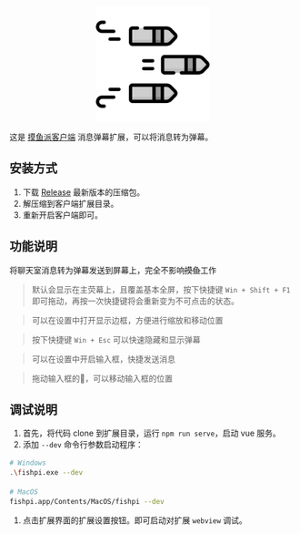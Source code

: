 <p align="center">
  <img width="200" src="./public/icon.png">
</p>

这是 [摸鱼派客户端](https://github.com/imlinhanchao/fishpi-desktop) 消息弹幕扩展，可以将消息转为弹幕。

## 安装方式

1. 下载 [Release](https://github.com/csfwff/fishpi-ext-danmu/releases) 最新版本的压缩包。
2. 解压缩到客户端扩展目录。
3. 重新开启客户端即可。

## 功能说明
将聊天室消息转为弹幕发送到屏幕上，完全不影响~~摸鱼~~工作

> 默认会显示在主荧幕上，且覆盖基本全屏，按下快捷键 `Win + Shift + F1` 即可拖动，再按一次快捷键将会重新变为不可点击的状态。

> 可以在设置中打开显示边框，方便进行缩放和移动位置

> 按下快捷键 `Win + Esc` 可以快速隐藏和显示弹幕

> 可以在设置中开启输入框，快捷发送消息

> 拖动输入框的🍓，可以移动输入框的位置


## 调试说明
1. 首先，将代码 clone 到扩展目录，运行 `npm run serve`，启动 vue 服务。
2. 添加 `--dev` 命令行参数启动程序：
```bash
# Windows
.\fishpi.exe --dev

# MacOS
fishpi.app/Contents/MacOS/fishpi --dev
```
1. 点击扩展界面的扩展设置按钮。即可启动对扩展 `webview` 调试。